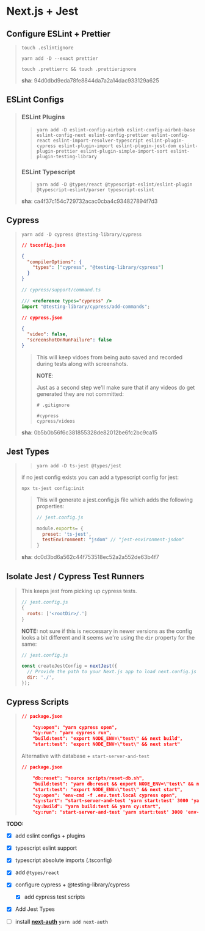 # Next.js + Jest



## Configure ESLint + Prettier 

> ```shell
> touch .eslintignore
> ```
>
> ```shell
> yarn add -D --exact prettier
> ```
>
> ```shell
> touch .prettierrc && touch .prettierignore
> ```
>
> **sha**: 94d0dbd9eda78fe8844da7a2a14dac933129a625



## ESLint Configs

> ### ESLint Plugins
>
> > ```shell
> > yarn add -D eslint-config-airbnb eslint-config-airbnb-base eslint-config-next eslint-config-prettier eslint-config-react eslint-import-resolver-typescript eslint-plugin-cypress eslint-plugin-import eslint-plugin-jest-dom eslint-plugin-prettier eslint-plugin-simple-import-sort eslint-plugin-testing-library
> > ```
>
> 
>
> ### ESLint Typescript
>
> > ```shell
> > yarn add -D @types/react @typescript-eslint/eslint-plugin @typescript-eslint/parser typescript-eslint
> > ```
>
> **sha**: ca4f37c154c729732acac0cba4c934827894f7d3



## Cypress

> ```shell
> yarn add -D cypress @testing-library/cypress
> ```
>
> ```json
> // tsconfig.json
> 
> {
>   "compilerOptions": {
>     "types": ["cypress", "@testing-library/cypress"]
>   }
> }
> ```
>
> ```js
> // cypress/support/command.ts
> 
> /// <reference types="cypress" />
> import "@testing-library/cypress/add-commands";
> ```
>
> 
>
> ```json
> // cypress.json
> 
> {
>   "video": false,
>   "screenshotOnRunFailure": false
> }
> ```
>
> > This will keep vidoes from being auto saved and recorded during tests along with screenshots.
> >
> > **NOTE**: 
> >
> > Just as a second step we'll make sure that if any videos do get generated they are not committed:
> >
> > ```shell
> > # .gitignore
> > 
> > #cypress
> > cypress/videos
> > ```
>
> 
>
> **sha**: 0b5b0b56f6c381855328de82012be6fc2bc9ca15

## 

## Jest Types

>>```shell
>>yarn add -D ts-jest @types/jest
>>```
>
>if no jest config exists you can add a typescript config for jest:
>
>```shell
>npx ts-jest config:init
>```
>
>> This will generate a jest.config.js file which adds the following properties:
>>
>> ```js
>> // jest.config.js
>> 
>> module.exports= {
>>   preset: 'ts-jest',
>>   testEnvironment: "jsdom" // "jest-environment-jsdom"
>> }
>> ```
>
>**sha**: dc0d3bd6a562c44f753518ec52a2a552de63b4f7



## Isolate Jest / Cypress Test Runners

> This keeps jest from picking up cypress tests. 
>
> ```js
> // jest.config.js
> {
>   roots: ['<rootDir>/.']
> }
> ```
>
> **NOTE:** not sure if this is neccessary in newer versions as the config looks a bit different and it seems we're using the `dir` property for the same:
>
> ```js
> // jest.config.js
> 
> const createJestConfig = nextJest({
>   // Provide the path to your Next.js app to load next.config.js and .env files in your test environment
>   dir: './',
> });
> ```
>
> 

## Cypress Scripts

> ```json
> // package.json
> 
>     "cy:open": "yarn cypress open",
>     "cy:run": "yarn cypress run",
>     "build:test": "export NODE_ENV=\"test\" && next build",
>     "start:test": "export NODE_ENV=\"test\" && next start"
> ```
>
>
> Alternative with database + `start-server-and-test`
>
> ```json
> // package.json
> 
>     "db:reset": "source scripts/reset-db.sh",
>     "build:test": "yarn db:reset && export NODE_ENV=\"test\" && next build",
>     "start:test": "export NODE_ENV=\"test\" && next start",
>     "cy:open": "env-cmd -f .env.test.local cypress open",
>     "cy:start": "start-server-and-test 'yarn start:test' 3000 'yarn cy:open'",
>     "cy:build": "yarn build:test && yarn cy:start",
>     "cy:run": "start-server-and-test 'yarn start:test' 3000 'env-cmd -f .env.test.local cypress run'"
> ```



**TODO:**

- [x] add eslint configs + plugins
- [x] typescript eslint support
- [x] typescript absolute imports (.tsconfig)
- [x] add `@types/react`
- [x] configure cypress + @testing-library/cypress 
  - [x] add cypress test scripts
- [x] Add Jest Types
- [ ] install **[next-auth](https://next-auth.js.org/getting-started/example)** `yarn add next-auth`

